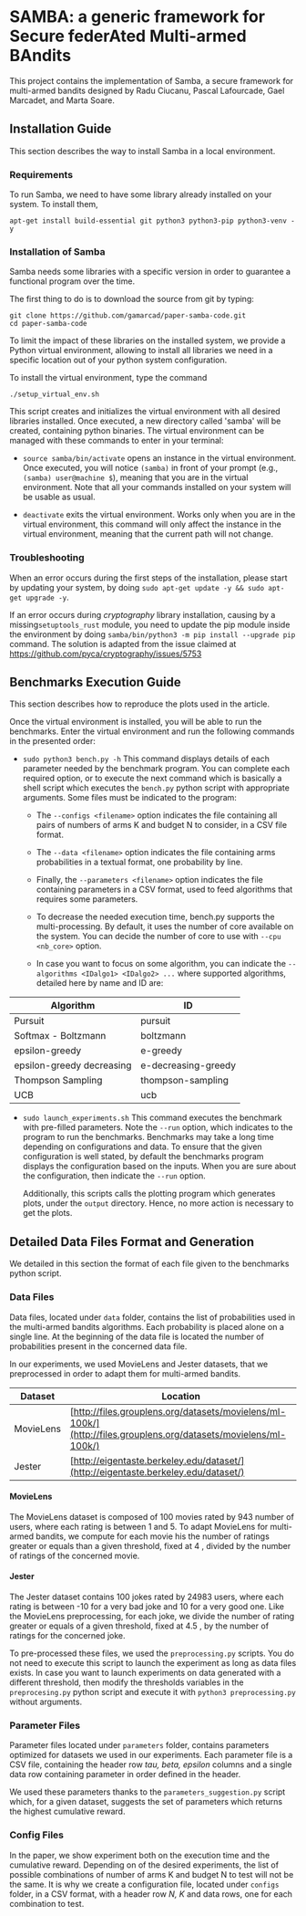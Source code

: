# SAMBA: a generic framework for Secure federAted Multi-armed BAndits
This project contains the implementation of Samba, a secure framework for multi-armed bandits designed by
Radu Ciucanu, Pascal Lafourcade, Gael Marcadet, and Marta Soare.

## Installation Guide
This section describes the way to install Samba in a local environment.

### Requirements
To run Samba, we need to have some library already installed on your system.
To install them, 
```shell
apt-get install build-essential git python3 python3-pip python3-venv -y
```

### Installation of Samba

Samba needs some libraries with a specific version in order to guarantee
a functional program over the time.

The first thing to do is to download the source from git by typing:
```shell
git clone https://github.com/gamarcad/paper-samba-code.git
cd paper-samba-code
```

To limit the impact of these libraries on the installed system, we provide a
Python virtual environment, allowing to install all libraries we need in a
specific location out of your python system configuration.

To install the virtual environment, type the command
```shell 
./setup_virtual_env.sh
```
This script creates and initializes the virtual environment with all desired libraries installed.
Once executed, a new directory called 'samba' will be created, containing python binaries.
The virtual environment can be managed with these commands to enter in your terminal:

- `source samba/bin/activate` opens an instance in the virtual environment.
    Once executed, you will notice `(samba)` in front of your prompt (e.g., `(samba) user@machine $`), meaning that
    you are in the virtual environment. Note that all your commands installed on
    your system will be usable as usual.
    
- `deactivate` exits the virtual environment.
    Works only when you are in the virtual environment, this command will only affect
    the instance in the virtual environment, meaning that the current path will not change.

### Troubleshooting
When an error occurs during the first steps of the installation, please start by updating your system,
by doing `sudo apt-get update -y && sudo apt-get upgrade -y`.

If an error occurs during *cryptography* library installation, causing by a missing`setuptools_rust` module,
you need to update the pip module inside the environment by doing `samba/bin/python3 -m pip install --upgrade pip` command.
The solution is adapted from the issue claimed at https://github.com/pyca/cryptography/issues/5753

## Benchmarks Execution Guide
This section describes how to reproduce the plots used in the article.

Once the virtual environment is installed, you will be able to run the benchmarks.
Enter the virtual environment and run the following commands in the presented order:

- `sudo python3 bench.py -h`
    This command displays details of each parameter needed by the benchmark program.
    You can complete each required option, or to execute the next command which is basically
    a shell script which executes the `bench.py` python script with appropriate arguments. 
    Some files must be indicated to the program:
    - The `--configs <filename>` option indicates the file containing all pairs of numbers of arms K and budget N to consider,
        in a CSV file format. 
      
    - The `--data <filename>` option indicates the file containing arms probabilities in a textual format, one probability by line.
        
    - Finally, the `--parameters <filename>` option indicates the file containing parameters in a CSV format, used to feed algorithms that
        requires some parameters.

    - To decrease the needed execution time, bench.py supports the multi-processing.
By default, it uses the number of core available on the system.
You can decide the number of core to use with `--cpu <nb_core>` option.

    - In case you want to focus on some algorithm, you can indicate the `--algorithms <IDalgo1> <IDalgo2> ...`
    where supported algorithms, detailed here by name and ID are:
    
| Algorithm | ID |
| --- | --- |
| Pursuit | pursuit | 
| Softmax - Boltzmann | boltzmann | 
| epsilon-greedy | e-greedy |  
| epsilon-greedy decreasing | e-decreasing-greedy |
| Thompson Sampling | thompson-sampling |
| UCB | ucb |



    
- `sudo launch_experiments.sh`
    This command executes the benchmark with pre-filled parameters.
    Note the `--run` option, which indicates to the program to run the benchmarks.
    Benchmarks may take a long time depending on configurations and data.
    To ensure that the given configuration is well stated, by default the benchmarks program
    displays the configuration based on the inputs.
    When you are sure about the configuration, then indicate the `--run` option.

    Additionally, this scripts calls the plotting program which generates plots, 
    under the `output` directory.
    Hence, no more action is necessary to get the plots.
  


## Detailed Data Files Format and Generation
We detailed in this section the format of each file given to the benchmarks python script.

### Data Files 
Data files, located under `data` folder, contains the list of probabilities used in the multi-armed bandits algorithms.
Each probability is placed alone on a single line.
At the beginning of the data file is located the number of probabilities present in the
concerned data file.

In our experiments, we used MovieLens and Jester datasets, that we
preprocessed in order to adapt them for multi-armed bandits.

| Dataset | Location |
| --- | --- |
| MovieLens| [http://files.grouplens.org/datasets/movielens/ml-100k/](http://files.grouplens.org/datasets/movielens/ml-100k/)
| Jester | [http://eigentaste.berkeley.edu/dataset/](http://eigentaste.berkeley.edu/dataset/)

#### MovieLens
The MovieLens dataset is composed of 100 movies rated by 943 number of users, where each rating is between 1 and 5. To
adapt MovieLens for multi-armed bandits, we compute for each movie his the number of ratings greater or equals than a
given threshold, fixed at 4 , divided by the number of ratings of the concerned movie.

#### Jester
The Jester dataset contains 100 jokes rated by 24983 users, where each rating is between -10 for a very bad joke and 10 for
a very good one. Like the MovieLens preprocessing, for each joke, we divide the number of rating greater or equals of a
given threshold, fixed at 4.5 , by the number of ratings for the concerned joke.


To pre-processed these files, we used the `preprocessing.py` scripts.
You do not need to execute this script to launch the experiment as long as data files exists.
In case you want to launch experiments on data generated with a different threshold, then modify
the thresholds variables in the `preprocesing.py` python script and execute it with `python3 preprocessing.py` 
without arguments.


### Parameter Files
Parameter files located under `parameters` folder, contains parameters optimized for datasets we used in our experiments.
Each parameter file is a CSV file, containing the header row *tau, beta, epsilon* columns and a single data row containing
parameter in order defined in the header.

We used these parameters thanks to the `parameters_suggestion.py` script which, for a given dataset, 
suggests the set of parameters which returns the highest cumulative reward.


### Config Files
In the paper, we show experiment both on the execution time and the cumulative reward.
Depending on of the desired experiments, the list of possible combinations of number of arms K and budget N to test
will not be the same.
It is why we create a configuration file, located under `configs` folder, in a CSV format, with a header row *N, K* and data rows, one for each 
combination to test. 

